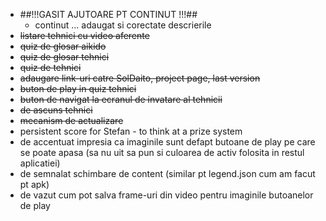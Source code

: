 ﻿- ##!!!GASIT AJUTOARE PT CONTINUT !!!##
	- continut ... adaugat si corectate descrierile
- ~~listare tehnici cu video aferente~~
- ~~quiz de glosar aikido~~
- ~~quiz de glosar tehnici~~
- ~~quiz de tehnici~~
- ~~adaugare link-uri catre SolDaito, project page, last version~~
- ~~buton de play in quiz tehnici~~
- ~~buton de navigat la ecranul de invatare al tehnicii~~
- ~~de ascuns tehnici~~
- ~~mecanism de actualizare~~
- persistent score for Stefan -  to think at a prize system
- de accentuat impresia ca imaginile sunt defapt butoane de play pe care se poate apasa (sa nu uit sa pun si culoarea de activ folosita in restul aplicatiei)
- de semnalat schimbare de content (similar pt legend.json cum am facut pt apk)
- de vazut cum pot salva frame-uri din video pentru imaginile butoanelor de play
